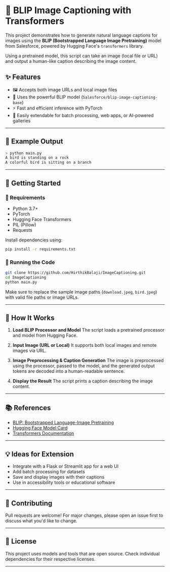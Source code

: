 # 🧠 BLIP Image Captioning with Transformers

This project demonstrates how to generate natural language captions for images using the **BLIP (Bootstrapped Language Image Pretraining)** model from Salesforce, powered by Hugging Face's `transformers` library.

Using a pretrained model, this script can take an image (local file or URL) and output a human-like caption describing the image content.

## ✨ Features

- 🖼️ Accepts both image URLs and local image files
- 🤖 Uses the powerful BLIP model (`Salesforce/blip-image-captioning-base`)
- ⚡ Fast and efficient inference with PyTorch
- 🔁 Easily extendable for batch processing, web apps, or AI-powered galleries

---

## 📸 Example Output

```bash
> python main.py
A bird is standing on a rock
A colorful bird is sitting on a branch
```

---

## 🚀 Getting Started

### 🔧 Requirements

* Python 3.7+
* PyTorch
* Hugging Face Transformers
* PIL (Pillow)
* Requests

Install dependencies using:

```bash
pip install -r requirements.txt
```

### 🧪 Running the Code

```bash
git clone https://github.com/HirthikBalaji/ImageCaptioning.git
cd ImageCaptioning
python main.py
```

Make sure to replace the sample image paths (`download.jpeg`, `bird.jpeg`) with valid file paths or image URLs.

---

## 🧠 How It Works

1. **Load BLIP Processor and Model**
   The script loads a pretrained processor and model from Hugging Face.

2. **Input Image (URL or Local)**
   It supports both local images and remote images via URL.

3. **Image Preprocessing & Caption Generation**
   The image is preprocessed using the processor, passed to the model, and the generated output tokens are decoded into a human-readable sentence.

4. **Display the Result**
   The script prints a caption describing the image content.

---

## 📚 References

* [BLIP: Bootstrapped Language-Image Pretraining](https://github.com/salesforce/BLIP)
* [Hugging Face Model Card](https://huggingface.co/Salesforce/blip-image-captioning-base)
* [Transformers Documentation](https://huggingface.co/docs/transformers/index)

---

## 💡 Ideas for Extension

* Integrate with a Flask or Streamlit app for a web UI
* Add batch processing for datasets
* Save and display images with their captions
* Use in accessibility tools or educational software

---

## 🤝 Contributing

Pull requests are welcome! For major changes, please open an issue first to discuss what you'd like to change.

---

## 📜 License

This project uses models and tools that are open source. Check individual dependencies for their respective licenses.

---